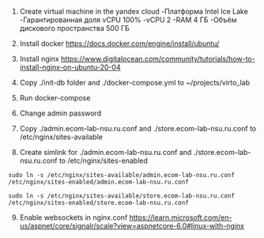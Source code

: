 1. Create virtual machine in the yandex cloud
-Платформа Intel Ice Lake
-Гарантированная доля vCPU 100%
-vCPU 2
-RAM 4 ГБ
-Объём дискового пространства 500 ГБ

2. Install docker https://docs.docker.com/engine/install/ubuntu/

3. Install nginx https://www.digitalocean.com/community/tutorials/how-to-install-nginx-on-ubuntu-20-04
4. Copy ./init-db folder and ./docker-compose.yml to ~/projects/virto_lab
5. Run docker-compose
6. Change admin password
7. Copy ./admin.ecom-lab-nsu.ru.conf and ./store.ecom-lab-nsu.ru.conf to /etc/nginx/sites-available
8. Create simlink for ./admin.ecom-lab-nsu.ru.conf and ./store.ecom-lab-nsu.ru.conf to /etc/nginx/sites-enabled

`sudo ln -s /etc/nginx/sites-available/admin.ecom-lab-nsu.ru.conf /etc/nginx/sites-enabled/admin.ecom-lab-nsu.ru.conf`

`sudo ln -s /etc/nginx/sites-available/store.ecom-lab-nsu.ru.conf /etc/nginx/sites-enabled/store.ecom-lab-nsu.ru.conf`

9. Enable websockets in nginx.conf https://learn.microsoft.com/en-us/aspnet/core/signalr/scale?view=aspnetcore-6.0#linux-with-nginx
